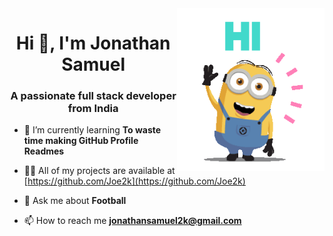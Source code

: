 <img align="right" height="260" src="004b173f6e3d6843df10114e087f30a8.gif">
<h1 align="center">Hi 👋, I'm Jonathan Samuel</h1>
<h3 align="center">A passionate full stack developer from India</h3>

<p style="float:left;">

- 🌱 I’m currently learning **To waste time making GitHub Profile Readmes**

- 👨‍💻 All of my projects are available at [https://github.com/Joe2k](https://github.com/Joe2k)

- 💬 Ask me about **Football**

- 📫 How to reach me **jonathansamuel2k@gmail.com**
</p>
